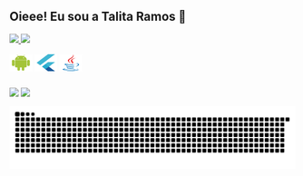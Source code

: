 ## Oieee! Eu sou a Talita Ramos 👋

<div>
  <a href="https://github.com/TalitaRamos">
   <img height="180em" src="https://github-readme-stats-glig0y0l2-talitaramos-projects.vercel.app/api?username=TalitaRamos&show_icons=true&theme=dracula&include_all_commits=true&count_private=true" />
<img height="180em" src="https://github-readme-stats-glig0y0l2-talitaramos-projects.vercel.app/api/top-langs/?username=TalitaRamos&layout=compact&langs_count=7&theme=dracula" />
  </a>
</div>

<div style="display: inline_block"><br>
  <img align="center" alt="Talita-Android" height="30" width="40" src="https://github.com/devicons/devicon/blob/master/icons/android/android-original.svg">
  <img align="center" alt="Talita-Flutter" height="30" width="40" src="https://github.com/devicons/devicon/blob/master/icons/flutter/flutter-original.svg">
  <img align="center" alt="Talita-Java" height="30" width="40" src="https://github.com/devicons/devicon/blob/master/icons/java/java-original.svg">
</div>

##

<div> 
  <a href = "mailto:talitasantosrd@gmail.com"><img src="https://img.shields.io/badge/-Gmail-%23333?style=for-the-badge&logo=gmail&logoColor=white" target="_blank"></a>
  <a href="https://www.linkedin.com/in/talita-ramos-7b3a59138/" target="_blank"><img src="https://img.shields.io/badge/-LinkedIn-%230077B5?style=for-the-badge&logo=linkedin&logoColor=white" target="_blank"></a> 

  ![Snake animation](https://github.com/TalitaRamos/TalitaRamos/blob/output/github-contribution-grid-snake.svg)
</div>

